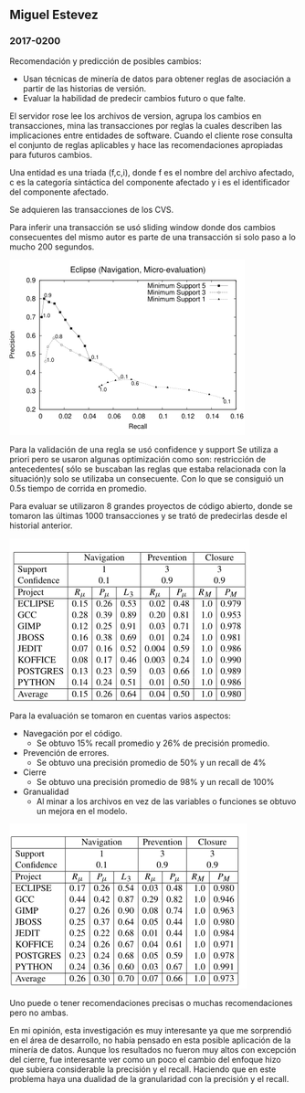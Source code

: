## Miguel Estevez
### 2017-0200
Recomendación y predicción de posibles cambios:
* Usan técnicas de minería de datos para obtener reglas de asociación a partir de las historias de versión. 
* Evaluar la habilidad de predecir cambios futuro o que falte.

El servidor rose lee los archivos de version, agrupa los cambios en transacciones, mina las transacciones por reglas la cuales describen las implicaciones entre entidades de software. Cuando el cliente rose consulta el conjunto de reglas aplicables y hace las recomendaciones apropiadas para futuros cambios.

Una entidad es una triada (f,c,i), donde f es el nombre del archivo afectado, c es la categoría sintáctica del componente afectado y i es el identificador del componente afectado.

Se adquieren las transacciones de los CVS.

Para inferir una transacción se usó sliding window donde dos cambios consecuentes del mismo autor es parte de una transacción si solo paso a lo mucho 200 segundos.

![](./1.png)

Para la validación de una regla se usó confidence y support
Se utiliza a priori pero se usaron algunas optimización como son: restricción de antecedentes( sólo se buscaban las reglas que estaba relacionada con la situación)y solo se utilizaba un consecuente. Con lo que se consiguió un 0.5s tiempo de corrida en promedio.

Para evaluar se utilizaron 8 grandes proyectos de código abierto, donde se tomaron las últimas 1000 transacciones y se trató de predecirlas desde el historial anterior.

![](./2.png)

Para la evaluación se tomaron en cuentas varios aspectos:
* Navegación por el código.
    * Se obtuvo 15% recall promedio y 26% de precisión promedio. 
* Prevención de errores.
    * Se obtuvo una precisión promedio de 50% y un recall de 4%
* Cierre
    * Se obtuvo una precisión promedio de 98% y un recall de 100%
* Granualidad
    * Al minar a los archivos en vez de las variables o funciones se obtuvo un mejora en el modelo.

![](./3.png)

Uno puede o tener recomendaciones precisas o muchas recomendaciones pero no ambas.

En mi opinión, esta investigación es muy interesante ya que me sorprendió en el área de desarrollo, no había pensado en esta posible aplicación de la minería de datos. Aunque los resultados no fueron muy altos con excepción del cierre, fue interesante ver como un poco el cambio del enfoque hizo que subiera considerable la precisión y el recall. Haciendo que en este problema haya una dualidad de la granularidad con la precisión y el recall. 


